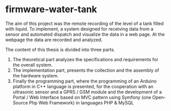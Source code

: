 # firmware-water-tank
The aim of this project was the remote recording of the level of a tank filled with liquid. 
To implement, a system designed for receiving data from a sensor and automated dispatch and visualize the data in a web page. 
At the webpage the data are recorded and analyzed.

The content of this thesis is divided into three parts.
1. The theoretical part analyzes the specifications and requirements
for the overall system.
2. The implementation part, presents the collection and the assembly
of the hardware system.
3. Finally the programming part, where the programming of an
Arduino platform in C++ language is presented, for the cooperation with an ultrasonic sensor
and a GPRS / GSM module and the development of a Portal / Web Interface based 
on MVC pattern using Symfony (one Open-Source Php Web Framework) in languages PHP & MySQL
